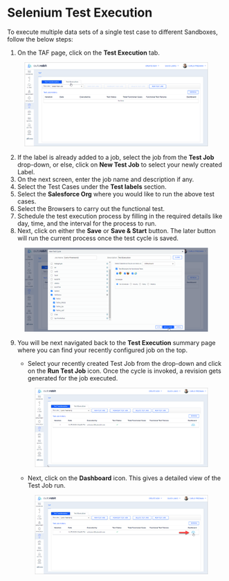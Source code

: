 # Selenium Test Execution

To execute multiple data sets of a single test case to different Sandboxes, follow the below steps:

1. On the TAF page, click on the **Test Execution** tab.

<figure><img src="../../.gitbook/assets/image (6) (1) (1).png" alt=""><figcaption></figcaption></figure>

2. If the label is already added to a job, select the job from the **Test Job** drop-down, or else, click on **New Test Job** to select your newly created Label.
3. On the next screen, enter the job name and description if any.&#x20;
4. Select the Test Cases under the **Test labels** section.
5. Select the **Salesforce Org** where you would like to run the above test cases.
6. Select the Browsers to carry out the functional test.
7. Schedule the test execution process by filling in the required details like day, time, and the interval for the process to run.
8. Next, click on either the **Save** or **Save & Start** button. The later button will run the current process once the test cycle is saved.

<figure><img src="../../.gitbook/assets/image (7) (1) (1).png" alt=""><figcaption></figcaption></figure>

9.  You will be next navigated back to the **Test Execution** summary page where you can find your recently configured job on the top.

    * Select your recently created Test Job from the drop-down and click on the **Run Test Job** icon. Once the cycle is invoked, a revision gets generated for the job executed.

    <figure><img src="../../.gitbook/assets/image (8) (1) (1).png" alt=""><figcaption></figcaption></figure>

    * Next, click on the **Dashboard** icon. This gives a detailed view of the Test Job run.&#x20;

    <figure><img src="../../.gitbook/assets/image (9) (1) (1).png" alt=""><figcaption></figcaption></figure>
